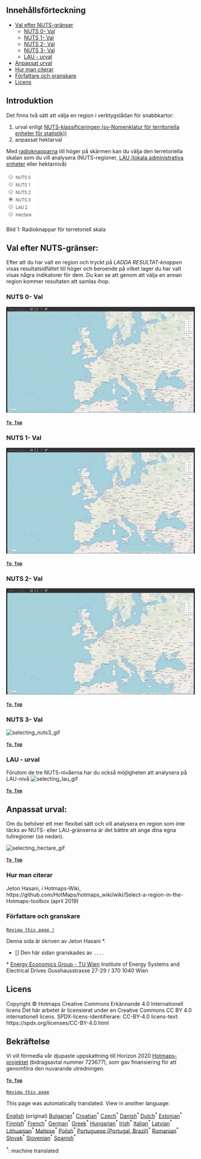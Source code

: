 <h2> Innehållsförteckning </h2><ul><li> <a href="#Selection-by-NUTS-boundaries">Val efter NUTS-gränser</a> <ul><li> <a href="#NUTS-0--Selection">NUTS 0- Val</a> </li><li> <a href="#NUTS-1--Selection">NUTS 1- Val</a> </li><li> <a href="#NUTS-2--Selection">NUTS 2- Val</a> </li><li> <a href="#NUTS-3--Selection">NUTS 3- Val</a> </li><li> <a href="#LAU--Selection">LAU - urval</a> </li></ul></li><li> <a href="#Custom-Selection">Anpassat urval</a> </li><li> <a href="#How-to-cite">Hur man citerar</a> </li><li> <a href="#Authors-and-reviewers">Författare och granskare</a> </li><li> <a href="#License">Licens</a> </li></ul><h2> Introduktion </h2><p> Det finns två sätt att välja en region i verktygslådan för snabbkartor: </p><ol><li> urval enligt <a href="https://ec.europa.eu/eurostat/web/nuts/background">NUTS-klassificeringen (sv-Nomenklatur för territoriella enheter för statistik))</a> </li><li> anpassat hektarval </li></ol><p> Med <a href="#Fig1">radioknapparna</a> till höger på skärmen kan du välja den terretoriella skalan som du vill analysera (NUTS-regioner, <a href="https://ec.europa.eu/eurostat/web/nuts/local-administrative-units">LAU (lokala administrativa enheter</a> eller hektarnivå) </p><p> <a name="Fig1"><img alt="radio_buttons_png" src="https://github.com/HotMaps/hotmaps_wiki/blob/master/Images/general_tool_functionalities_and_structure/radio_buttons.png"/></a> </p><p> Bild 1: Radioknappar för terretoriell skala </p><h2> Val efter NUTS-gränser: </h2><p> Efter att du har valt en region och tryckt på <em>LADDA RESULTAT-knappen</em> visas resultatsidfältet till höger och beroende på vilket lager du har valt visas några indikatorer för dem. Du kan se att genom att välja en annan region kommer resultaten att samlas ihop. </p><h3> NUTS 0- Val </h3><p><img alt="selecting_nuts0_gif" src="https://github.com/HotMaps/hotmaps_wiki/blob/master/Images/general_tool_functionalities_and_structure/selecting_nuts0.gif"/></p><p><ins> <code><strong><a href="#table-of-contents">To Top</a></strong></code> </ins> </p><h3> NUTS 1- Val </h3><p><img alt="selecting_nuts1_gif" src="https://github.com/HotMaps/hotmaps_wiki/blob/master/Images/general_tool_functionalities_and_structure/selecting_nuts1.gif"/></p><p><ins> <code><strong><a href="#table-of-contents">To Top</a></strong></code> </ins> </p><h3> NUTS 2- Val </h3><p><img alt="selecting_nuts2_gif" src="https://github.com/HotMaps/hotmaps_wiki/blob/master/Images/general_tool_functionalities_and_structure/selecting_nuts2.gif"/></p><p><ins> <code><strong><a href="#table-of-contents">To Top</a></strong></code> </ins> </p><h3> NUTS 3- Val </h3><p><img alt="selecting_nuts3_gif" src="https://github.com/HotMaps/hotmaps_wiki/blob/master/Images/general_tool_functionalities_and_structure/selecting_nuts3.gif"/></p><p><ins> <code><strong><a href="#table-of-contents">To Top</a></strong></code> </ins> </p><h3> LAU - urval </h3><p> Förutom de tre NUTS-nivåerna har du också möjligheten att analysera på LAU-nivå <img alt="selecting_lau_gif" src="https://github.com/HotMaps/hotmaps_wiki/blob/master/Images/general_tool_functionalities_and_structure/selecting_lau.gif"/></p><p><ins> <code><strong><a href="#table-of-contents">To Top</a></strong></code> </ins> </p><h2> Anpassat urval: </h2><p> Om du behöver ett mer flexibel sätt och vill analysera en region som inte täcks av NUTS- eller LAU-gränserna är det bättre att ange dina egna tullregioner (se nedan). </p><p><img alt="selecting_hectare_gif" src="https://github.com/HotMaps/hotmaps_wiki/blob/master/Images/general_tool_functionalities_and_structure/selecting_hectare.gif"/></p><p><ins> <code><strong><a href="#table-of-contents">To Top</a></strong></code> </ins> </p><h3> Hur man citerar </h3><p> Jeton Hasani, i Hotmaps-Wiki, https://github.com/HotMaps/hotmaps_wiki/wiki/Select-a-region-in-the-Hotmaps-toolbox (april 2019) </p><h3> Författare och granskare </h3><p> <code><a href="https://github.com/HotMaps/hotmaps_wiki/wiki/How-to-select-a-region-in-the-Hotmaps-toolbox/_edit">Review this page !</a></code> </p> <p> Denna sida är skriven av Jeton Hasani *. </p><ul><li> [] Den här sidan granskades av <code>....</code> </li></ul><p> * <a href="https://eeg.tuwien.ac.at/">Energy Economics Group - TU Wien</a> Institute of Energy Systems and Electrical Drives Gusshausstrasse 27-29 / 370 1040 Wien </p><h2> Licens </h2><p> Copyright © Hotmaps Creative Commons Erkännande 4.0 Internationell licens Det här arbetet är licensierat under en Creative Commons CC BY 4.0 internationell licens. SPDX-licens-identifierare: CC-BY-4.0 licens-text: https://spdx.org/licenses/CC-BY-4.0.html </p><h2> Bekräftelse </h2><p> Vi vill förmedla vår djupaste uppskattning till Horizon 2020 <a href="https://www.hotmaps-project.eu">Hotmaps-projektet</a> (bidragsavtal nummer 723677), som gav finansiering för att genomföra den nuvarande utredningen. </p><p><ins> <code><strong><a href="#table-of-contents">To Top</a></strong></code> </ins> </p><p> <code><a href="https://github.com/HotMaps/hotmaps_wiki/wiki/How-to-select-a-region-in-the-Hotmaps-toolbox/_edit">Review this page</a></code> </p>

This page was automatically translated. View in another language:

[English](en-Select-a-region-in-the-Hotmaps-toolbox) (original) [Bulgarian](bg-Select-a-region-in-the-Hotmaps-toolbox)<sup>\*</sup> [Croatian](hr-Select-a-region-in-the-Hotmaps-toolbox)<sup>\*</sup> [Czech](cs-Select-a-region-in-the-Hotmaps-toolbox)<sup>\*</sup> [Danish](da-Select-a-region-in-the-Hotmaps-toolbox)<sup>\*</sup> [Dutch](nl-Select-a-region-in-the-Hotmaps-toolbox)<sup>\*</sup> [Estonian](et-Select-a-region-in-the-Hotmaps-toolbox)<sup>\*</sup> [Finnish](fi-Select-a-region-in-the-Hotmaps-toolbox)<sup>\*</sup> [French](fr-Select-a-region-in-the-Hotmaps-toolbox)<sup>\*</sup> [German](de-Select-a-region-in-the-Hotmaps-toolbox)<sup>\*</sup> [Greek](el-Select-a-region-in-the-Hotmaps-toolbox)<sup>\*</sup> [Hungarian](hu-Select-a-region-in-the-Hotmaps-toolbox)<sup>\*</sup> [Irish](ga-Select-a-region-in-the-Hotmaps-toolbox)<sup>\*</sup> [Italian](it-Select-a-region-in-the-Hotmaps-toolbox)<sup>\*</sup> [Latvian](lv-Select-a-region-in-the-Hotmaps-toolbox)<sup>\*</sup> [Lithuanian](lt-Select-a-region-in-the-Hotmaps-toolbox)<sup>\*</sup> [Maltese](mt-Select-a-region-in-the-Hotmaps-toolbox)<sup>\*</sup> [Polish](pl-Select-a-region-in-the-Hotmaps-toolbox)<sup>\*</sup> [Portuguese (Portugal, Brazil)](pt-Select-a-region-in-the-Hotmaps-toolbox)<sup>\*</sup> [Romanian](ro-Select-a-region-in-the-Hotmaps-toolbox)<sup>\*</sup> [Slovak](sk-Select-a-region-in-the-Hotmaps-toolbox)<sup>\*</sup> [Slovenian](sl-Select-a-region-in-the-Hotmaps-toolbox)<sup>\*</sup> [Spanish](es-Select-a-region-in-the-Hotmaps-toolbox)<sup>\*</sup>  

<sup>\*</sup>: machine translated
